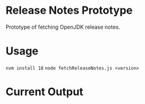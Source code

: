 # Release Notes Prototype

Prototype of fetching OpenJDK release notes. 

# Usage 

`nvm install 18` 
`node fetchReleaseNotes.js <version>` 

# Current Output